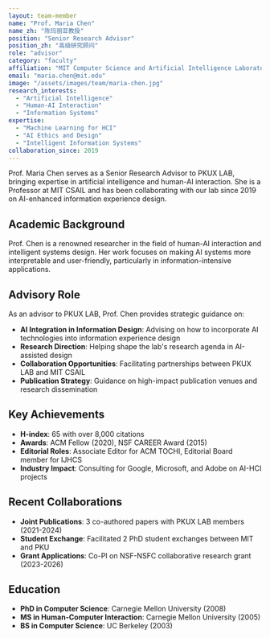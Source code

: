 ```yaml
---
layout: team-member
name: "Prof. Maria Chen"
name_zh: "陈玛丽亚教授"
position: "Senior Research Advisor"
position_zh: "高级研究顾问"
role: "advisor"
category: "faculty"
affiliation: "MIT Computer Science and Artificial Intelligence Laboratory (CSAIL)"
email: "maria.chen@mit.edu"
image: "/assets/images/team/maria-chen.jpg"
research_interests: 
  - "Artificial Intelligence"
  - "Human-AI Interaction"
  - "Information Systems"
expertise:
  - "Machine Learning for HCI"
  - "AI Ethics and Design"
  - "Intelligent Information Systems"
collaboration_since: 2019
---
```


Prof. Maria Chen serves as a Senior Research Advisor to PKUX LAB, bringing expertise in artificial intelligence and human-AI interaction. She is a Professor at MIT CSAIL and has been collaborating with our lab since 2019 on AI-enhanced information experience design.

## Academic Background

Prof. Chen is a renowned researcher in the field of human-AI interaction and intelligent systems design. Her work focuses on making AI systems more interpretable and user-friendly, particularly in information-intensive applications.

## Advisory Role

As an advisor to PKUX LAB, Prof. Chen provides strategic guidance on:

- **AI Integration in Information Design**: Advising on how to incorporate AI technologies into information experience design
- **Research Direction**: Helping shape the lab's research agenda in AI-assisted design
- **Collaboration Opportunities**: Facilitating partnerships between PKUX LAB and MIT CSAIL
- **Publication Strategy**: Guidance on high-impact publication venues and research dissemination

## Key Achievements

- **H-index**: 65 with over 8,000 citations
- **Awards**: ACM Fellow (2020), NSF CAREER Award (2015)
- **Editorial Roles**: Associate Editor for ACM TOCHI, Editorial Board member for IJHCS
- **Industry Impact**: Consulting for Google, Microsoft, and Adobe on AI-HCI projects

## Recent Collaborations

- **Joint Publications**: 3 co-authored papers with PKUX LAB members (2021-2024)
- **Student Exchange**: Facilitated 2 PhD student exchanges between MIT and PKU
- **Grant Applications**: Co-PI on NSF-NSFC collaborative research grant (2023-2026)

## Education

- **PhD in Computer Science**: Carnegie Mellon University (2008)
- **MS in Human-Computer Interaction**: Carnegie Mellon University (2005)
- **BS in Computer Science**: UC Berkeley (2003)